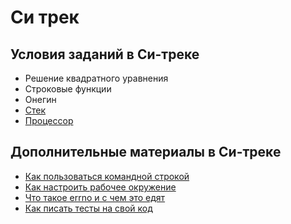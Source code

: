 # Си трек

## Условия заданий в Си-треке

- Решение квадратного уравнения
- Строковые функции
- Онегин
- [Стек](/c-track/stack.md)
- [Процессор](/c-track/processor.md)

## Дополнительные материалы в Си-треке

- [Как пользоваться командной строкой](/c-tracl/linux_commands.md)
- [Как настроить рабочее окружение](/c-track/what_you_need.md)
- [Что такое errno и с чем это едят](/c-track/errno.md)
- [Как писать тесты на свой код](/c-track/testing.md)
